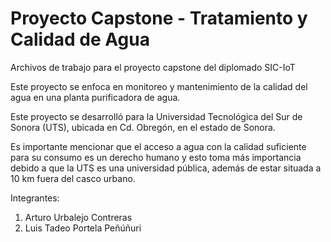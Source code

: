 # Proyecto Capstone - Tratamiento y Calidad de Agua
Archivos de trabajo para el proyecto capstone del diplomado SIC-IoT

Este proyecto se enfoca en monitoreo y mantenimiento de la calidad del agua en una planta purificadora de agua.

Este proyecto se desarrolló para la Universidad Tecnológica del Sur de Sonora (UTS), ubicada en Cd. Obregón, en el estado de Sonora.

Es importante mencionar que el acceso a agua con la calidad suficiente para su consumo es un derecho humano y esto toma más importancia debido a que la UTS es una universidad pública, además de estar situada a 10 km fuera del casco urbano.

Integrantes:
1. Arturo Urbalejo Contreras
2. Luis Tadeo Portela Peñúñuri
